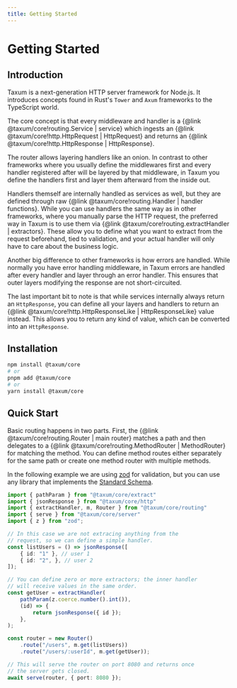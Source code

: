 ```yaml
---
title: Getting Started
---
```


# Getting Started

## Introduction

Taxum is a next-generation HTTP server framework for Node.js. It introduces concepts found in Rust's `Tower` and `Axum`
frameworks to the TypeScript world.

The core concept is that every middleware and handler is a {@link @taxum/core!routing.Service | service} which ingests
an {@link @taxum/core!http.HttpRequest | HttpRequest} and returns
an {@link @taxum/core!http.HttpResponse | HttpResponse}.

The router allows layering handlers like an onion. In contrast to other frameworks where you usually define the
middlewares first and every handler registered after will be layered by that middleware, in Taxum you define the
handlers first and layer them afterward from the inside out.

Handlers themself are internally handled as services as well, but they are defined through raw
{@link @taxum/core!routing.Handler | handler functions}. While you can use handlers the same way as in other frameworks,
where you manually parse the HTTP request, the preferred way in Taxum is to use them via
{@link @taxum/core!routing.extractHandler | extractors}. These allow you to define what you want to extract from the
request beforehand, tied to validation, and your actual handler will only have to care about the business logic.

Another big difference to other frameworks is how errors are handled. While normally you have error handling
middleware, in Taxum errors are handled after every handler and layer through an error handler. This ensures that outer
layers modifying the response are not short-circuited.

The last important bit to note is that while services internally always return an `HttpResponse`, you can define all
your layers and handlers to return an {@link @taxum/core!http.HttpResponseLike | HttpResponseLike} value instead. This
allows you to return any kind of value, which can be converted into an `HttpResponse`.

## Installation

```bash
npm install @taxum/core
# or
pnpm add @taxum/core
# or
yarn install @taxum/core
```

## Quick Start

Basic routing happens in two parts. First, the {@link @taxum/core!routing.Router | main router} matches a path and then
delegates to a {@link @taxum/core!routing.MethodRouter | MethodRouter} for matching the method. You can define method
routes either separately for the same path or create one method router with multiple methods.

In the following example we are using [zod](https://github.com/colinhacks/zod) for validation, but you can use any
library that implements the [Standard Schema](https://github.com/standard-schema/standard-schema).

```ts
import { pathParam } from "@taxum/core/extract"
import { jsonResponse } from "@taxum/core/http"
import { extractHandler, m, Router } from "@taxum/core/routing"
import { serve } from "@taxum/core/server"
import { z } from "zod";

// In this case we are not extracing anything from the
// request, so we can define a simple handler.
const listUsers = () => jsonResponse([
    { id: "1" }, // user 1
    { id: "2", }, // user 2
]);

// You can define zero or more extractors; the inner handler
// will receive values in the same order.
const getUser = extractHandler(
    pathParam(z.coerce.number().int()),
    (id) => {
        return jsonResponse({ id });
    },
);

const router = new Router()
    .route("/users", m.get(listUsers))
    .route("/users/:userId", m.get(getUser));

// This will serve the router on port 8080 and returns once
// the server gets closed. 
await serve(router, { port: 8080 });
```
